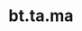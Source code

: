 <div itemscope itemtype="http://developers.google.com/ReferenceObject">
<meta itemprop="name" content="bt.ta.ma" />
<meta itemprop="path" content="Stable" />
</div>

# bt.ta.ma

<!-- Insert buttons and diff -->

<table class="tfo-notebook-buttons tfo-api nocontent" align="left">

</table>





<pre class="devsite-click-to-copy prettyprint lang-py tfo-signature-link">
<code>bt.ta.ma(
    *args, **kwargs
) -> np.array
</code></pre>



<!-- Placeholder for "Used in" -->
